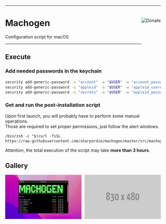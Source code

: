 <hr><div>
<a href="https://ko-fi.com/sharpordie" target="_blank"><img align="right" height="91px" alt="Donate" src="https://user-images.githubusercontent.com/72373746/204102533-cc38d6db-cdd6-471b-ad08-1b6d5f7ea96f.png"></a>
<h1>Machogen</h1>
<p>Configuration script for macOS</p>
</div><hr>

## Execute

### Add needed passwords in the keychain

```sh
security add-generic-password -s "account" -a "$USER" -w "account_password"
security add-generic-password -s "appleid" -a "$USER" -w "appleid_username"
security add-generic-password -s "secrets" -a "$USER" -w "appleid_password"
```

### Get and run the post-installation script

Upon first launch, you will probably have to perform some manual operations.  
Those are required to set proper permissions, just follow the alert windows.

```shell
/bin/zsh -c "$(curl -fsSL https://raw.githubusercontent.com/sharpordie/machogen/master/src/machogen.sh)"
```

Attention, the total execution of the script may take **more than 3 hours**.

## Gallery

<a href="assets/img1.png"><img src="assets/img1.png" width="49%"/></a><a><img src="assets/none.png" width="2%"/></a><a href="assets/img2.png"><img src="assets/img2.png" width="49%"/></a>
